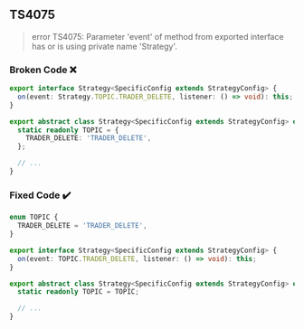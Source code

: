 ## TS4075

> error TS4075: Parameter 'event' of method from exported interface has or is using private name 'Strategy'.

### Broken Code ❌

```ts
export interface Strategy<SpecificConfig extends StrategyConfig> {
  on(event: Strategy.TOPIC.TRADER_DELETE, listener: () => void): this;
}

export abstract class Strategy<SpecificConfig extends StrategyConfig> extends EventEmitter {
  static readonly TOPIC = {
    TRADER_DELETE: 'TRADER_DELETE',
  };

  // ...
}
```

### Fixed Code ✔️

```ts
enum TOPIC {
  TRADER_DELETE = 'TRADER_DELETE',
}

export interface Strategy<SpecificConfig extends StrategyConfig> {
  on(event: TOPIC.TRADER_DELETE, listener: () => void): this;
}

export abstract class Strategy<SpecificConfig extends StrategyConfig> extends EventEmitter {
  static readonly TOPIC = TOPIC;

  // ...
}
```
